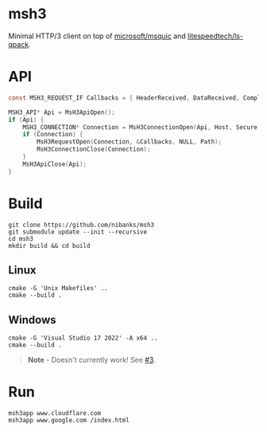 # msh3

Minimal HTTP/3 client on top of [microsoft/msquic](https://github.com/microsoft/msquic) and [litespeedtech/ls-qpack](https://github.com/litespeedtech/ls-qpack).

# API

```c
const MSH3_REQUEST_IF Callbacks = { HeaderReceived, DataReceived, Complete, Shutdown };

MSH3_API* Api = MsH3ApiOpen();
if (Api) {
    MSH3_CONNECTION* Connection = MsH3ConnectionOpen(Api, Host, Secure);
    if (Connection) {
        MsH3RequestOpen(Connection, &Callbacks, NULL, Path);
        MsH3ConnectionClose(Connection);
    }
    MsH3ApiClose(Api);
}
```

# Build

```
git clone https://github.com/nibanks/msh3
git submodule update --init --recursive
cd msh3
mkdir build && cd build
```

## Linux
```
cmake -G 'Unix Makefiles' ..
cmake --build .
```

## Windows
```
cmake -G 'Visual Studio 17 2022' -A x64 ..
cmake --build .
```
> **Note** - Doesn't currently work! See [#3](https://github.com/nibanks/msh3/issues/3).

# Run

```
msh3app www.cloudflare.com
msh3app www.google.com /index.html
```
